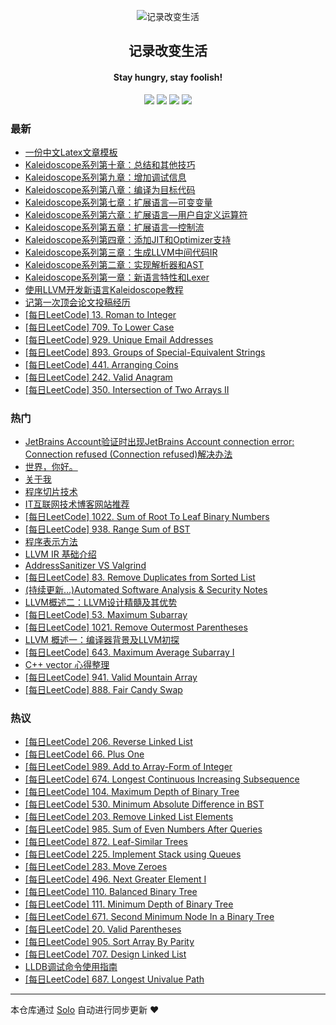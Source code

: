 <p align="center"><img alt="记录改变生活" src="https://static.b3log.org/images/brand/solo-32.png"></p><h2 align="center">
记录改变生活
</h2>

<h4 align="center">Stay hungry, stay foolish!</h4>
<p align="center"><a title="记录改变生活" target="_blank" href="https://github.com/Hanseltu/solo-blog"><img src="https://img.shields.io/github/last-commit/Hanseltu/solo-blog.svg?style=flat-square&color=FF9900"></a>
<a title="GitHub repo size in bytes" target="_blank" href="https://github.com/Hanseltu/solo-blog"><img src="https://img.shields.io/github/repo-size/Hanseltu/solo-blog.svg?style=flat-square"></a>
<a title="Solo Version" target="_blank" href="https://github.com/b3log/solo/releases"><img src="https://img.shields.io/badge/solo-3.6.0-f1e05a.svg?style=flat-square&color=blueviolet"></a>
<a title="Hits" target="_blank" href="https://github.com/b3log/hits"><img src="https://hits.b3log.org/Hanseltu/solo-blog.svg"></a></p>

### 最新

* [一份中文Latex文章模板](https://www.tuhaoxin.cn/articles/2019/10/04/1570183342838.html)
* [Kaleidoscope系列第十章：总结和其他技巧](https://www.tuhaoxin.cn/articles/2019/10/03/1570032839645.html)
* [Kaleidoscope系列第九章：增加调试信息](https://www.tuhaoxin.cn/articles/2019/10/03/1570032703820.html)
* [Kaleidoscope系列第八章：编译为目标代码](https://www.tuhaoxin.cn/articles/2019/10/03/1570032470366.html)
* [Kaleidoscope系列第七章：扩展语言—可变变量](https://www.tuhaoxin.cn/articles/2019/10/02/1570022848571.html)
* [Kaleidoscope系列第六章：扩展语言—用户自定义运算符](https://www.tuhaoxin.cn/articles/2019/10/02/1570020144718.html)
* [Kaleidoscope系列第五章：扩展语言—控制流](https://www.tuhaoxin.cn/articles/2019/10/02/1570016138842.html)
* [Kaleidoscope系列第四章：添加JIT和Optimizer支持](https://www.tuhaoxin.cn/articles/2019/10/02/1570001336572.html)
* [Kaleidoscope系列第三章：生成LLVM中间代码IR](https://www.tuhaoxin.cn/articles/2019/10/02/1569989065380.html)
* [Kaleidoscope系列第二章：实现解析器和AST](https://www.tuhaoxin.cn/articles/2019/10/02/1569977094025.html)
* [Kaleidoscope系列第一章：新语言特性和Lexer](https://www.tuhaoxin.cn/articles/2019/10/01/1569940099352.html)
* [使用LLVM开发新语言Kaleidoscope教程](https://www.tuhaoxin.cn/articles/2019/10/01/1569927157476.html)
* [记第一次顶会论文投稿经历](https://www.tuhaoxin.cn/articles/2019/08/26/1566832624038.html)
* [[每日LeetCode] 13. Roman to Integer](https://www.tuhaoxin.cn/articles/2019/07/06/1562425477750.html)
* [[每日LeetCode] 709. To Lower Case](https://www.tuhaoxin.cn/articles/2019/07/04/1562255326023.html)
* [[每日LeetCode] 929. Unique Email Addresses](https://www.tuhaoxin.cn/articles/2019/07/03/1562163910614.html)
* [[每日LeetCode] 893. Groups of Special-Equivalent Strings](https://www.tuhaoxin.cn/articles/2019/07/01/1561988812983.html)
* [[每日LeetCode] 441. Arranging Coins](https://www.tuhaoxin.cn/articles/2019/06/26/1561564242076.html)
* [[每日LeetCode] 242. Valid Anagram](https://www.tuhaoxin.cn/articles/2019/06/22/1561218295163.html)
* [[每日LeetCode] 350. Intersection of Two Arrays II](https://www.tuhaoxin.cn/articles/2019/06/19/1560959895117.html)

### 热门

* [JetBrains Account验证时出现JetBrains Account connection error: Connection refused (Connection refused)解决办法](https://www.tuhaoxin.cn/articles/2019/03/25/1553475230919.html)
* [世界，你好。](https://www.tuhaoxin.cn/hello-solo)
* [关于我](https://www.tuhaoxin.cn/articles/2019/02/24/1551014076788.html)
* [程序切片技术](https://www.tuhaoxin.cn/articles/2019/04/12/1555074101837.html)
* [IT互联网技术博客网站推荐](https://www.tuhaoxin.cn/articles/2019/03/16/1552750931128.html)
* [[每日LeetCode] 1022. Sum of Root To Leaf Binary Numbers](https://www.tuhaoxin.cn/articles/2019/05/09/1557413177969.html)
* [[每日LeetCode] 938. Range Sum of BST](https://www.tuhaoxin.cn/articles/2019/05/12/1557671252445.html)
* [程序表示方法](https://www.tuhaoxin.cn/articles/2019/03/21/1553173576720.html)
* [LLVM IR 基础介绍](https://www.tuhaoxin.cn/articles/2019/04/13/1555124368885.html)
* [AddressSanitizer VS Valgrind](https://www.tuhaoxin.cn/articles/2019/05/06/1557134222628.html)
* [[每日LeetCode] 83. Remove Duplicates from Sorted List](https://www.tuhaoxin.cn/articles/2019/04/24/1556080027006.html)
* [(持续更新...)Automated Software Analysis & Security Notes](https://www.tuhaoxin.cn/articles/2019/03/08/1552053115341.html)
* [LLVM概述二：LLVM设计精髓及其优势](https://www.tuhaoxin.cn/articles/2019/04/05/1554469753221.html)
* [[每日LeetCode] 53. Maximum Subarray](https://www.tuhaoxin.cn/articles/2019/03/16/1552741966820.html)
* [[每日LeetCode] 1021. Remove Outermost Parentheses](https://www.tuhaoxin.cn/articles/2019/05/01/1556718705261.html)
* [ LLVM 概述一：编译器背景及LLVM初探](https://www.tuhaoxin.cn/articles/2019/04/01/1554090482411.html)
* [[每日LeetCode] 643. Maximum Average Subarray I](https://www.tuhaoxin.cn/articles/2019/03/06/1551881676706.html)
* [C++ vector 心得整理](https://www.tuhaoxin.cn/articles/2019/05/07/1557238845847.html)
* [[每日LeetCode] 941. Valid Mountain Array](https://www.tuhaoxin.cn/articles/2019/03/01/1551446400690.html)
* [[每日LeetCode] 888. Fair Candy Swap](https://www.tuhaoxin.cn/articles/2019/04/06/1554557729420.html)

### 热议

* [[每日LeetCode] 206. Reverse Linked List](https://www.tuhaoxin.cn/articles/2019/04/24/1556073084404.html)
* [[每日LeetCode] 66. Plus One](https://www.tuhaoxin.cn/articles/2019/03/18/1552922152665.html)
* [[每日LeetCode] 989. Add to Array-Form of Integer](https://www.tuhaoxin.cn/articles/2019/04/16/1555423447817.html)
* [[每日LeetCode] 674. Longest Continuous Increasing Subsequence](https://www.tuhaoxin.cn/articles/2019/04/14/1555253528142.html)
* [[每日LeetCode] 104. Maximum Depth of Binary Tree](https://www.tuhaoxin.cn/articles/2019/05/20/1558361941066.html)
* [[每日LeetCode] 530. Minimum Absolute Difference in BST](https://www.tuhaoxin.cn/articles/2019/06/02/1559472752518.html)
* [[每日LeetCode] 203. Remove Linked List Elements](https://www.tuhaoxin.cn/articles/2019/04/27/1556372641577.html)
* [[每日LeetCode] 985. Sum of Even Numbers After Queries](https://www.tuhaoxin.cn/articles/2019/04/17/1555507861726.html)
* [[每日LeetCode] 872. Leaf-Similar Trees](https://www.tuhaoxin.cn/articles/2019/05/14/1557849250030.html)
* [[每日LeetCode] 225. Implement Stack using Queues](https://www.tuhaoxin.cn/articles/2019/05/07/1557232734202.html)
* [[每日LeetCode] 283. Move Zeroes](https://www.tuhaoxin.cn/articles/2019/03/30/1553958811285.html)
* [[每日LeetCode] 496. Next Greater Element I](https://www.tuhaoxin.cn/articles/2019/05/04/1556981392488.html)
* [[每日LeetCode] 110. Balanced Binary Tree](https://www.tuhaoxin.cn/articles/2019/06/01/1559369768751.html)
* [[每日LeetCode] 111. Minimum Depth of Binary Tree](https://www.tuhaoxin.cn/articles/2019/06/06/1559794526600.html)
* [[每日LeetCode] 671. Second Minimum Node In a Binary Tree](https://www.tuhaoxin.cn/articles/2019/05/29/1559142629809.html)
* [[每日LeetCode] 20. Valid Parentheses](https://www.tuhaoxin.cn/articles/2019/05/08/1557324940936.html)
* [[每日LeetCode] 905. Sort Array By Parity](https://www.tuhaoxin.cn/articles/2019/03/03/1551619834877.html)
* [[每日LeetCode] 707. Design Linked List](https://www.tuhaoxin.cn/articles/2019/04/28/1556457788530.html)
* [LLDB调试命令使用指南](https://www.tuhaoxin.cn/articles/2019/04/25/1556196486657.html)
* [[每日LeetCode] 687. Longest Univalue Path](https://www.tuhaoxin.cn/articles/2019/06/07/1559904963888.html)

---

本仓库通过 [Solo](https://github.com/b3log/solo) 自动进行同步更新 ❤️ 